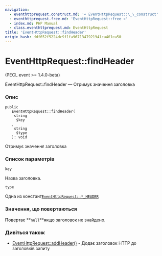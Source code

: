 ```yaml
---
navigation:
  - eventhttprequest.construct.md: '« EventHttpRequest::\_\_construct'
  - eventhttprequest.free.md: 'EventHttpRequest::free »'
  - index.md: PHP Manual
  - class.eventhttprequest.md: EventHttpRequest
title: 'EventHttpRequest::findHeader'
origin_hash: ddf652f5224dc9f1fa9671347921941ca401ea50
---
```

# EventHttpRequest::findHeader

(PECL event >= 1.4.0-beta)

EventHttpRequest::findHeader — Отримує значення заголовка

### Опис

```methodsynopsis
public
   EventHttpRequest::findHeader(
    string
     $key
   , 
    string
     $type
   ): void
```

Отримує значення заголовка

### Список параметрів

`key`

Назва заголовка.

`type`

Одна из констант[`EventHttpRequest::*_HEADER`](class.eventhttprequest.md#eventhttprequest.constants)

### Значення, що повертаються

Повертає \*\*`null`\*\*якщо заголовок не знайдено.

### Дивіться також

-   [EventHttpRequest::addHeader()](eventhttprequest.addheader.md) \- Додає заголовок HTTP до заголовків запиту
